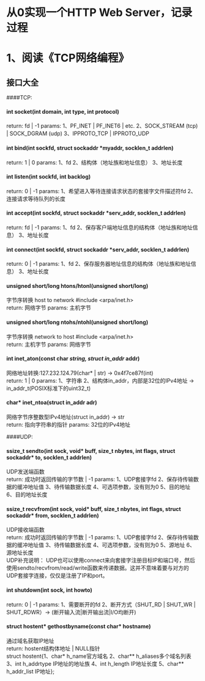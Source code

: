 # 从0实现一个HTTP Web Server，记录过程


# 1、阅读《TCP网络编程》
## 接口大全

####TCP:  
#### int socket(int domain, int type, int protocol)    
return: fd | -1    params: 1、PF_INET | PF_INET6 | etc. 2、SOCK_STREAM (tcp) | SOCK_DGRAM (udp)  3、IPPROTO_TCP | IPPROTO_UDP
#### int bind(int sockfd, struct sockaddr *myaddr, socklen_t addrlen)    
return: 1 | 0    params: 1、fd  2、结构体（地址族和地址信息） 3、地址长度
#### int listen(int sockfd, int backlog)    
return: 0 | -1    params: 1、希望进入等待连接请求状态的套接字文件描述符fd  2、连接请求等待队列的长度
#### int accept(int sockfd, struct sockaddr *serv_addr, socklen_t addrlen)    
return: fd | -1    params: 1、fd 2、保存客户端地址信息的结构体（地址族和地址信息） 3、地址长度
#### int connect(int sockfd, struct sockaddr *serv_addr, socklen_t addrlen)    
return: 0 | -1    params: 1、fd 2、保存服务器地址信息的结构体（地址族和地址信息） 3、地址长度

#### unsigned short/long htons/htonl(unsigned short/long)   
字节序转换 host to network  #include <arpa/inet.h>  
return: 网络字节   params: 主机字节
#### unsigned short/long ntohs/ntohl(unsigned short/long)   
字节序转换 network to host  #include <arpa/inet.h>  
return: 主机字节   params: 网络字节

#### int inet_aton(const char *string, struct in_addr* addr)    
网络地址转换:127.232.124.79(char* | str) -> 0x4f7ce87f(int)  
return: 1 | 0    params: 1、字符串 2、结构体in_addr，内部是32位的IPv4地址 -> in_addr_t(POSIX标准下的uint32_t)
#### char* inet_ntoa(struct in_addr adr)
网络字节序整数型IPv4地址(struct in_addr) -> str  
return: 指向字符串的指针    params: 32位的IPv4地址

####UDP:  
#### ssize_t sendto(int sock, void* buff, size_t nbytes, int flags, struct sockaddr* to, socklen_t addrlen)  
UDP发送端函数  
return: 成功时返回传输的字节数 | -1    params: 1、UDP套接字fd 2、保存待传输数据的缓冲地址值 3、待传输数据长度 4、可选项参数，没有则为0 5、目的地址 6、目的地址长度  
#### ssize_t recvfrom(int sock, void* buff, size_t nbytes, int flags, struct sockaddr* from, socklen_t addrlen)  
UDP接收端函数  
return: 成功时返回传输的字节数 | -1    params: 1、UDP套接字fd 2、保存待传输数据的缓冲地址值 3、待传输数据长度 4、可选项参数，没有则为0 5、源地址 6、源地址长度     
UDP补充说明： UDP也可以使用connect来向套接字注册目标IP和端口号，然后使用sendto/recvfrom/read/write函数来传递数据。这并不意味着要与对方的UDP套接字连接，仅仅是注册了IP和port。  

#### int shutdown(int sock, int howto)  
return: 0 | -1    params: 1、需要断开的fd 2、断开方式（SHUT_RD | SHUT_WR | SHUT_RDWR）-> (断开输入流|断开输出流|I/O均断开)  

#### struct hostent* gethostbyname(const char* hostname)   
通过域名获取IP地址  
return: hostent结构体地址 | NULL指针    
struct hostent{1、char* h_name官方域名 2、char** h_aliases多个域名列表 3、int h_addrtype IP地址的地址族 4、int h_length IP地址长度 5、char** h_addr_list IP地址};
